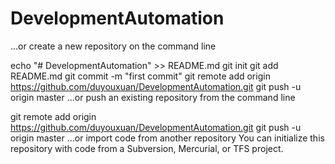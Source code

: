 # DevelopmentAutomation
…or create a new repository on the command line

echo "# DevelopmentAutomation" >> README.md
git init
git add README.md
git commit -m "first commit"
git remote add origin https://github.com/duyouxuan/DevelopmentAutomation.git
git push -u origin master
…or push an existing repository from the command line

git remote add origin https://github.com/duyouxuan/DevelopmentAutomation.git
git push -u origin master
…or import code from another repository
You can initialize this repository with code from a Subversion, Mercurial, or TFS project.
